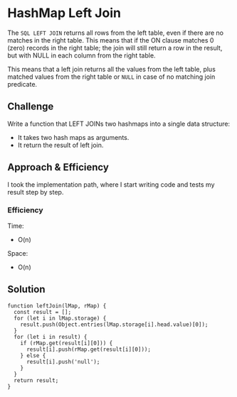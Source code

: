 # HashMap Left Join

The `SQL LEFT JOIN` returns all rows from the left table, even if there are no matches in the right table. This means that if the ON clause matches 0 (zero) records in the right table; the join will still return a row in the result, but with NULL in each column from the right table.

This means that a left join returns all the values from the left table, plus matched values from the right table or `NULL` in case of no matching join predicate.

## Challenge

Write a function that LEFT JOINs two hashmaps into a single data structure:

- It takes two hash maps as arguments.
- It return the result of left join.

## Approach & Efficiency

I took the implementation path, where I start writing code and tests my result step by step.

### Efficiency

Time:

- O(n)

Space:

- O(n)

## Solution

```
function leftJoin(lMap, rMap) {
  const result = [];
  for (let i in lMap.storage) {
    result.push(Object.entries(lMap.storage[i].head.value)[0]);
  }
  for (let i in result) {
    if (rMap.get(result[i][0])) {
      result[i].push(rMap.get(result[i][0]));
    } else {
      result[i].push('null');
    }
  }
  return result;
}

```
